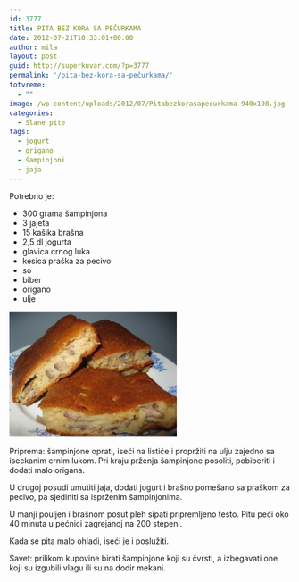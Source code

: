 ```yaml
---
id: 3777
title: PITA BEZ KORA SA PEČURKAMA
date: 2012-07-21T10:33:01+00:00
author: mila
layout: post
guid: http://superkuvar.com/?p=3777
permalink: '/pita-bez-kora-sa-pečurkama/'
totvreme:
  - ""
image: /wp-content/uploads/2012/07/Pitabezkorasapecurkama-940x198.jpg
categories:
  - Slane pite
tags:
  - jogurt
  - origano
  - šampinjoni
  - jaja
---
```

Potrebno je:

  * 300 grama šampinjona
  * 3 jajeta
  * 15 kašika brašna
  * 2,5 dl jogurta
  * glavica crnog luka
  * kesica praška za pecivo
  * so
  * biber
  * origano
  * ulje

<img class="alignnone size-medium wp-image-3779" title="Pitabezkorasapecurkama" src="/wp-content/uploads/2012/07/Pitabezkorasapecurkama-300x225.jpg" alt="" width="300" height="225" /> 

Priprema: šampinjone oprati, iseći na listiće i propržiti na ulju zajedno sa iseckanim crnim lukom. Pri kraju prženja šampinjone posoliti, pobiberiti i dodati malo origana.

U drugoj posudi umutiti jaja, dodati jogurt i brašno pomešano sa praškom za pecivo, pa sjediniti sa isprženim šampinjonima.

U manji pouljen i brašnom posut pleh sipati pripremljeno testo. Pitu peći oko 40 minuta u pećnici zagrejanoj na 200 stepeni.

Kada se pita malo ohladi, iseći je i poslužiti.

Savet: prilikom kupovine birati šampinjone koji su čvrsti, a izbegavati one koji su izgubili vlagu ili su na dodir mekani.